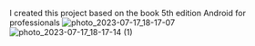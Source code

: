 I created this project based on the book 5th edition Android for professionals
![photo_2023-07-17_18-17-07](https://github.com/elnurAndroidDev/Crimes/assets/122345398/3ad8f4b9-db98-41ec-b294-0dcc9a622da3)
![photo_2023-07-17_18-17-14 (1)](https://github.com/elnurAndroidDev/Crimes/assets/122345398/795e13af-fb42-46e3-a9c5-11b2b6e49cb7)



